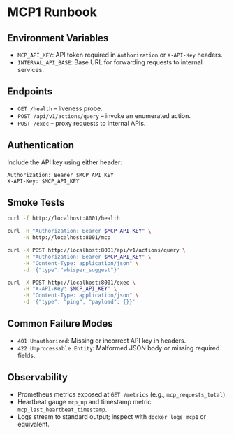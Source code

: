 # MCP1 Runbook

## Environment Variables

- `MCP_API_KEY`: API token required in `Authorization` or `X-API-Key` headers.
- `INTERNAL_API_BASE`: Base URL for forwarding requests to internal services.

## Endpoints

- `GET /health` – liveness probe.
- `POST /api/v1/actions/query` – invoke an enumerated action.
- `POST /exec` – proxy requests to internal APIs.

## Authentication

Include the API key using either header:

```text
Authorization: Bearer $MCP_API_KEY
X-API-Key: $MCP_API_KEY
```

## Smoke Tests

```bash
curl -f http://localhost:8001/health

curl -H "Authorization: Bearer $MCP_API_KEY" \
     -N http://localhost:8001/mcp

curl -X POST http://localhost:8001/api/v1/actions/query \
     -H "Authorization: Bearer $MCP_API_KEY" \
     -H "Content-Type: application/json" \
     -d '{"type":"whisper_suggest"}'

curl -X POST http://localhost:8001/exec \
     -H "X-API-Key: $MCP_API_KEY" \
     -H "Content-Type: application/json" \
     -d '{"type": "ping", "payload": {}}'
```

## Common Failure Modes

- `401 Unauthorized`: Missing or incorrect API key in headers.
- `422 Unprocessable Entity`: Malformed JSON body or missing required fields.

## Observability

- Prometheus metrics exposed at `GET /metrics` (e.g., `mcp_requests_total`).
- Heartbeat gauge `mcp_up` and timestamp metric `mcp_last_heartbeat_timestamp`.
- Logs stream to standard output; inspect with `docker logs mcp1` or equivalent.
